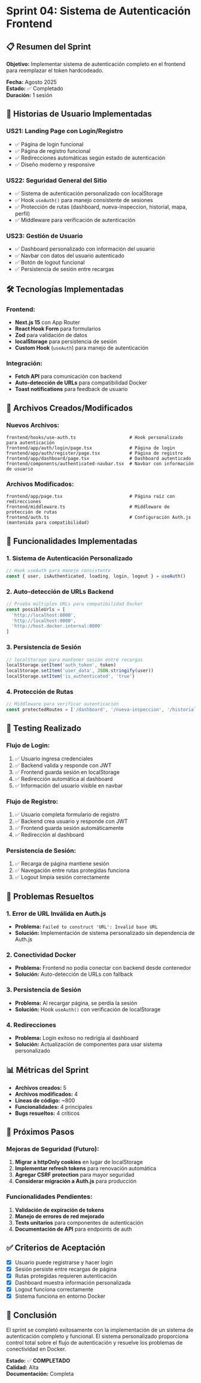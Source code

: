 # Sprint 04: Sistema de Autenticación Frontend

## 📋 **Resumen del Sprint**

**Objetivo:** Implementar sistema de autenticación completo en el frontend para reemplazar el token hardcodeado.

**Fecha:** Agosto 2025  
**Estado:** ✅ Completado  
**Duración:** 1 sesión  

## 🎯 **Historias de Usuario Implementadas**

### **US21: Landing Page con Login/Registro**
- ✅ Página de login funcional
- ✅ Página de registro funcional
- ✅ Redirecciones automáticas según estado de autenticación
- ✅ Diseño moderno y responsive

### **US22: Seguridad General del Sitio**
- ✅ Sistema de autenticación personalizado con localStorage
- ✅ Hook `useAuth()` para manejo consistente de sesiones
- ✅ Protección de rutas (dashboard, nueva-inspeccion, historial, mapa, perfil)
- ✅ Middleware para verificación de autenticación

### **US23: Gestión de Usuario**
- ✅ Dashboard personalizado con información del usuario
- ✅ Navbar con datos del usuario autenticado
- ✅ Botón de logout funcional
- ✅ Persistencia de sesión entre recargas

## 🛠️ **Tecnologías Implementadas**

### **Frontend:**
- **Next.js 15** con App Router
- **React Hook Form** para formularios
- **Zod** para validación de datos
- **localStorage** para persistencia de sesión
- **Custom Hook** (`useAuth`) para manejo de autenticación

### **Integración:**
- **Fetch API** para comunicación con backend
- **Auto-detección de URLs** para compatibilidad Docker
- **Toast notifications** para feedback de usuario

## 📁 **Archivos Creados/Modificados**

### **Nuevos Archivos:**
```
frontend/hooks/use-auth.ts                    # Hook personalizado para autenticación
frontend/app/auth/login/page.tsx              # Página de login
frontend/app/auth/register/page.tsx           # Página de registro
frontend/app/dashboard/page.tsx               # Dashboard autenticado
frontend/components/authenticated-navbar.tsx  # Navbar con información de usuario
```

### **Archivos Modificados:**
```
frontend/app/page.tsx                         # Página raíz con redirecciones
frontend/middleware.ts                        # Middleware de protección de rutas
frontend/auth.ts                              # Configuración Auth.js (mantenida para compatibilidad)
```

## 🔧 **Funcionalidades Implementadas**

### **1. Sistema de Autenticación Personalizado**
```typescript
// Hook useAuth para manejo consistente
const { user, isAuthenticated, loading, login, logout } = useAuth()
```

### **2. Auto-detección de URLs Backend**
```typescript
// Prueba múltiples URLs para compatibilidad Docker
const possibleUrls = [
  'http://localhost:8000',
  'http://localhost:8000',
  'http://host.docker.internal:8000'
]
```

### **3. Persistencia de Sesión**
```typescript
// localStorage para mantener sesión entre recargas
localStorage.setItem('auth_token', token)
localStorage.setItem('user_data', JSON.stringify(user))
localStorage.setItem('is_authenticated', 'true')
```

### **4. Protección de Rutas**
```typescript
// Middleware para verificar autenticación
const protectedRoutes = ['/dashboard', '/nueva-inspeccion', '/historial', '/mapa', '/perfil']
```

## 🧪 **Testing Realizado**

### **Flujo de Login:**
1. ✅ Usuario ingresa credenciales
2. ✅ Backend valida y responde con JWT
3. ✅ Frontend guarda sesión en localStorage
4. ✅ Redirección automática al dashboard
5. ✅ Información del usuario visible en navbar

### **Flujo de Registro:**
1. ✅ Usuario completa formulario de registro
2. ✅ Backend crea usuario y responde con JWT
3. ✅ Frontend guarda sesión automáticamente
4. ✅ Redirección al dashboard

### **Persistencia de Sesión:**
1. ✅ Recarga de página mantiene sesión
2. ✅ Navegación entre rutas protegidas funciona
3. ✅ Logout limpia sesión correctamente

## 🐛 **Problemas Resueltos**

### **1. Error de URL Inválida en Auth.js**
- **Problema:** `Failed to construct 'URL': Invalid base URL`
- **Solución:** Implementación de sistema personalizado sin dependencia de Auth.js

### **2. Conectividad Docker**
- **Problema:** Frontend no podía conectar con backend desde contenedor
- **Solución:** Auto-detección de URLs con fallback

### **3. Persistencia de Sesión**
- **Problema:** Al recargar página, se perdía la sesión
- **Solución:** Hook `useAuth()` con verificación de localStorage

### **4. Redirecciones**
- **Problema:** Login exitoso no redirigía al dashboard
- **Solución:** Actualización de componentes para usar sistema personalizado

## 📊 **Métricas del Sprint**

- **Archivos creados:** 5
- **Archivos modificados:** 4
- **Líneas de código:** ~800
- **Funcionalidades:** 4 principales
- **Bugs resueltos:** 4 críticos

## 🔄 **Próximos Pasos**

### **Mejoras de Seguridad (Futuro):**
1. **Migrar a httpOnly cookies** en lugar de localStorage
2. **Implementar refresh tokens** para renovación automática
3. **Agregar CSRF protection** para mayor seguridad
4. **Considerar migración a Auth.js** para producción

### **Funcionalidades Pendientes:**
1. **Validación de expiración de tokens**
2. **Manejo de errores de red mejorado**
3. **Tests unitarios** para componentes de autenticación
4. **Documentación de API** para endpoints de auth

## ✅ **Criterios de Aceptación**

- [x] Usuario puede registrarse y hacer login
- [x] Sesión persiste entre recargas de página
- [x] Rutas protegidas requieren autenticación
- [x] Dashboard muestra información personalizada
- [x] Logout funciona correctamente
- [x] Sistema funciona en entorno Docker

## 🎉 **Conclusión**

El sprint se completó exitosamente con la implementación de un sistema de autenticación completo y funcional. El sistema personalizado proporciona control total sobre el flujo de autenticación y resuelve los problemas de conectividad en Docker.

**Estado:** ✅ **COMPLETADO**  
**Calidad:** Alta  
**Documentación:** Completa 